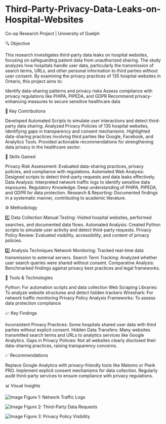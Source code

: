 # Third-Party-Privacy-Data-Leaks-on-Hospital-Websites
Co-op Research Project | University of Guelph

🔍 Objective


This research investigates third-party data leaks on hospital websites, focusing on safeguarding patient data from unauthorized sharing. The study analyzes how hospitals handle user data, particularly the transmission of search terms, URLs, and other personal information to third parties without user consent. By examining the privacy practices of 135 hospital websites in Ontario, this project aims to:

Identify data-sharing patterns and privacy risks
Assess compliance with privacy regulations like PHIPA, PIPEDA, and GDPR
Recommend privacy-enhancing measures to secure sensitive healthcare data

🚀 Key Contributions


Developed Automated Scripts to simulate user interactions and detect third-party data sharing.
Analyzed Privacy Policies of 135 hospital websites, identifying gaps in transparency and consent mechanisms.
Highlighted data-sharing practices involving third parties like Google, Facebook, and Analytics Tools.
Provided actionable recommendations for strengthening data privacy in the healthcare sector.

🧠 Skills Gained


Privacy Risk Assessment: Evaluated data-sharing practices, privacy policies, and compliance with regulations.
Automated Web Analysis: Designed scripts to detect third-party requests and data leaks effectively.
Data Analysis: Interpreted network traffic logs to identify sensitive data exposures.
Regulatory Knowledge: Deep understanding of PHIPA, PIPEDA, and GDPR for data protection.
Research & Reporting: Documented findings in a systematic manner, contributing to academic literature.

⚙️ Methodology

1️⃣ Data Collection
Manual Testing: Visited hospital websites, performed searches, and documented data flows.
Automated Analysis: Created Python scripts to simulate user activity and detect third-party requests.
Privacy Policy Review: Evaluated visibility, accessibility, and content of privacy policies.

2️⃣ Analysis Techniques
Network Monitoring: Tracked real-time data transmission to external servers.
Search Term Tracking: Analyzed whether user search queries were shared without consent.
Comparative Analysis: Benchmarked findings against privacy best practices and legal frameworks.

🧪 Tools & Technologies


Python: For automation scripts and data collection
Web Scraping Libraries: To analyze website structures and detect hidden trackers
Wireshark: For network traffic monitoring
Privacy Policy Analysis Frameworks: To assess data protection compliance

📈 Key Findings


Inconsistent Privacy Practices: Some hospitals shared user data with third parties without explicit consent.
Hidden Data Transfers: Many websites transmitted search terms and URLs to analytics services like Google Analytics.
Gaps in Privacy Policies: Not all websites clearly disclosed their data-sharing practices, raising transparency concerns.

✅ Recommendations


Replace Google Analytics with privacy-friendly tools like Matomo or Piwik PRO.
Implement explicit consent mechanisms for data collection.
Regularly audit third-party services to ensure compliance with privacy regulations.

📊 Visual Insights


![Image](https://github.com/user-attachments/assets/440b6a3c-f950-4d75-8213-8cee4447b0cb)
Figure 1: Network Traffic Logs




![Image](https://github.com/user-attachments/assets/34921a7e-a69e-4d61-b206-b8db00f780af)
Figure 2: Third-Party Data Requests



![Image](https://github.com/user-attachments/assets/203cbe3e-81a5-4cb4-a271-327b74499b76)
Figure 3: Privacy Policy Visibility

